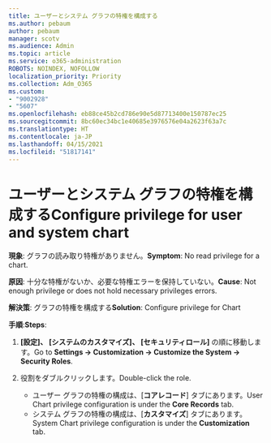 ```yaml
---
title: ユーザーとシステム グラフの特権を構成する
ms.author: pebaum
author: pebaum
manager: scotv
ms.audience: Admin
ms.topic: article
ms.service: o365-administration
ROBOTS: NOINDEX, NOFOLLOW
localization_priority: Priority
ms.collection: Adm_O365
ms.custom:
- "9002928"
- "5607"
ms.openlocfilehash: eb88ce45b2cd786e90e5d87713400e150787ec25
ms.sourcegitcommit: 8bc60ec34bc1e40685e3976576e04a2623f63a7c
ms.translationtype: HT
ms.contentlocale: ja-JP
ms.lasthandoff: 04/15/2021
ms.locfileid: "51817141"
---
```

# <a name="configure-privilege-for-user-and-system-chart"></a><span data-ttu-id="415ef-102">ユーザーとシステム グラフの特権を構成する</span><span class="sxs-lookup"><span data-stu-id="415ef-102">Configure privilege for user and system chart</span></span>

<span data-ttu-id="415ef-103">**現象**: グラフの読み取り特権がありません。</span><span class="sxs-lookup"><span data-stu-id="415ef-103">**Symptom**: No read privilege for a chart.</span></span>

<span data-ttu-id="415ef-104">**原因**: 十分な特権がないか、必要な特権エラーを保持していない。</span><span class="sxs-lookup"><span data-stu-id="415ef-104">**Cause**: Not enough privilege or does not hold necessary privileges errors.</span></span>

<span data-ttu-id="415ef-105">**解決策**: グラフの特権を構成する</span><span class="sxs-lookup"><span data-stu-id="415ef-105">**Solution**: Configure privilege for Chart</span></span>

<span data-ttu-id="415ef-106">**手順**:</span><span class="sxs-lookup"><span data-stu-id="415ef-106">**Steps**:</span></span>

1. <span data-ttu-id="415ef-107">**[設定]、 [システムのカスタマイズ]、 [セキュリティロール]** の順に移動します。</span><span class="sxs-lookup"><span data-stu-id="415ef-107">Go to **Settings -> Customization -> Customize the System -> Security Roles**.</span></span>

2. <span data-ttu-id="415ef-108">役割をダブルクリックします。</span><span class="sxs-lookup"><span data-stu-id="415ef-108">Double-click the role.</span></span>

    - <span data-ttu-id="415ef-109">ユーザー グラフの特権の構成は、[**コアレコード**] タブにあります。</span><span class="sxs-lookup"><span data-stu-id="415ef-109">User Chart privilege configuration is under the **Core Records** tab.</span></span>
    - <span data-ttu-id="415ef-110">システム グラフの特権の構成は、[**カスタマイズ**] タブにあります。</span><span class="sxs-lookup"><span data-stu-id="415ef-110">System Chart privilege configuration is under the **Customization** tab.</span></span>
